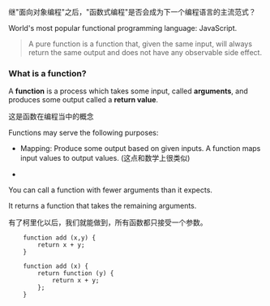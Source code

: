 继"面向对象编程"之后，"函数式编程"是否会成为下一个编程语言的主流范式？

World's most popular functional programming language: JavaScript.

> A pure function is a function that, given the same input, will always return the same output and does not have any observable side effect.

### What is a function?

A **function** is a process which takes some input, called **arguments**, and produces some output called a **return value**.

这是函数在编程当中的概念

Functions may serve the following purposes:

- Mapping: Produce some output based on given inputs. A function maps input values to output values. (这点和数学上很类似)

- 

You can call a function with fewer arguments than it expects.

It returns a function that takes the remaining arguments.

有了柯里化以后，我们就能做到，所有函数都只接受一个参数。

        function add (x,y) {
            return x + y;
        }
        
        function add (x) {
            return function (y) {
                return x + y;
            };
        }
